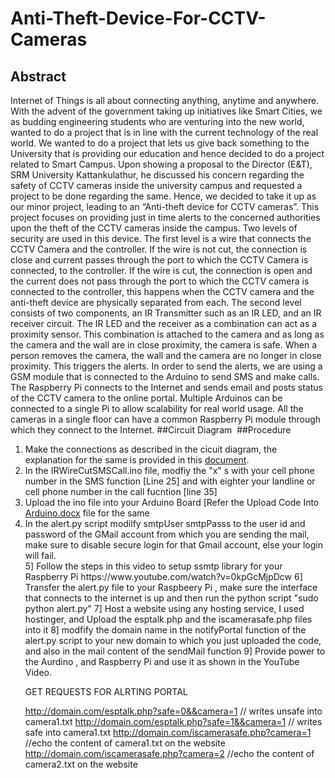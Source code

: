 # Anti-Theft-Device-For-CCTV-Cameras
## Abstract
Internet of Things is all about connecting anything, anytime and anywhere. With the advent of the government taking up initiatives like Smart Cities, we as budding engineering students who are venturing into the new world, wanted to do a project that is in line with the current technology of the real world. We wanted to do a project that lets us give back something to the University that is providing our education and hence decided to do a project related to Smart Campus. Upon showing a proposal to the Director (E&amp;T), SRM University Kattankulathur, he discussed his concern regarding the safety of CCTV cameras inside the university campus and requested a project to be done regarding the same. Hence, we decided to take it up as our minor project, leading to an “Anti-theft device for CCTV cameras”. This project focuses on providing just in time alerts to the concerned authorities upon the theft of the CCTV cameras inside the campus.  Two levels of security are used in this device. The first level is a wire that connects the CCTV Camera and the controller. If the wire is not cut, the connection is close and current passes through the port to which the CCTV Camera is connected, to the controller. If the wire is cut, the connection is open and the current does not pass through the port to which the CCTV camera is connected to the controller, this happens when the CCTV camera and the anti-theft device are physically separated from each. The second level consists of two components, an IR Transmitter such as an IR LED, and an IR receiver circuit. The IR LED and the receiver as a combination can act as a proximity sensor. This combination is attached to the camera and as long as the camera and the wall are in close proximity, the camera is safe. When a person removes the camera, the wall and the camera are no longer in close proximity. This triggers the alerts.  In order to send the alerts, we are using a GSM module that is connected to the Arduino to send SMS and make calls. The Raspberry Pi connects to the Internet and sends email and posts status of the CCTV camera to the online portal. Multiple Arduinos can be connected to a single Pi to allow scalability for real world usage. All the cameras in a single floor can have a common Raspberry Pi module through which they connect to the Internet.
##Circuit Diagram
<img src="">
##Procedure
<ol>
<li>Make the connections as described in the cicuit diagram, the explanation for the same is provided in this <a href="">document</a>.</li>
<li>In the IRWireCutSMSCall.ino file, modfiy the "x" s with your cell phone number in the SMS function [Line 25] and with eighter your landline or cell phone number in the call fucntion [line 35] </li>
<li> Upload the ino file into your Arduino Board [Refer the Upload Code Into <a href="">Arduino.docx</a> file for the same</li>
<li> In the alert.py script modilfy smtpUser smtpPasss to the user id and password of the GMail account from which you are sending the mail, make sure to disable secure login for that Gmail account, else your login will fail.</li>
5] Follow the steps in this video to setup ssmtp library for your Raspberry Pi https://www.youtube.com/watch?v=0kpGcMjpDcw
6] Transfer the alert.py file to your Raspbeery Pi , make sure the interface that connects to the internet is up and then run the python script "sudo python alert.py" 
7] Host a website using any hosting service, I used hostinger, and Upload the esptalk.php and the iscamerasafe.php files into it
8] modfify the domain name in the notifyPortal function of the alert.py script to your new domain to which you just uploaded the code, and also in the mail content of the sendMail function
9] Provide power to the Aurdino , and Raspberry Pi and use it as shown in the YouTube Video. 

GET REQUESTS FOR ALRTING PORTAL

http://domain.com/esptalk.php?safe=0&&camera=1 // writes unsafe into camera1.txt
http://domain.com/esptalk.php?safe=1&&camera=1 // writes safe into camera1.txt
http://domain.com/iscamerasafe.php?camera=1 //echo the content of camera1.txt on the website
http://domain.com/iscamerasafe.php?camera=2 //echo the content of camera2.txt on the website
